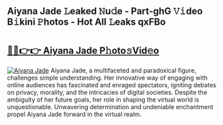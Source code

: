 ## Aiyana Jade 𝙻eaked 𝙽u𝚍e - Part-ghG 𝚅𝚒deo B𝚒kini 𝙿hotos - Hot All 𝙻eaks qxFBo

# <h2><a href="http://ld7f8o.urlbe.top/?page=Aiyana+Jade">🔗🔗👉👉 Aiyana Jade P𝚑oto𝚜Vid𝚎o</a></h2>

[![Aiyana Jade](https://i.imgur.com/eBuTRDB.gif)](http://ld7f8o.urlbe.top/?page=Aiyana+Jade)
Aiyana Jade, a multifaceted and paradoxical figure, challenges simple understanding. Her innovative way of engaging with online audiences has fascinated and enraged spectators, igniting debates on privacy, morality, and the intricacies of digital societies. Despite the ambiguity of her future goals, her role in shaping the virtual world is unquestionable. Unwavering determination and undeniable enchantment propel Aiyana Jade forward in the virtual realm.
